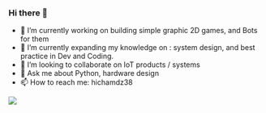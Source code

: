 ### Hi there 👋

- 🔭 I’m currently working on building simple graphic 2D games, and Bots for them
- 🌱 I’m currently expanding my knowledge on : system design, and best practice in Dev and Coding.
- 👯 I’m looking to collaborate on IoT products / systems
- 💬 Ask me about Python, hardware design
- 📫 How to reach me: hichamdz38


![](https://komarev.com/ghpvc/?username=hichamdz38)
